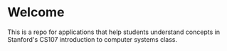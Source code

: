 # Welcome
This is a repo for applications that help students understand concepts in Stanford's CS107 introduction to computer systems class.
